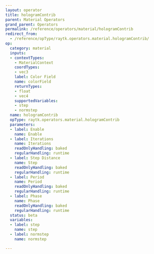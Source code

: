 ```yaml
---
layout: operator
title: hologramContrib
parent: Material Operators
grand_parent: Operators
permalink: /reference/operators/material/hologramContrib
redirect_from:
  - /reference/opType/raytk.operators.material.hologramContrib/
op:
  category: material
  inputs:
  - contextTypes:
    - MaterialContext
    coordTypes:
    - vec3
    label: Color Field
    name: colorField
    returnTypes:
    - float
    - vec4
    supportedVariables:
    - step
    - normstep
  name: hologramContrib
  opType: raytk.operators.material.hologramContrib
  parameters:
  - label: Enable
    name: Enable
  - label: Iterations
    name: Iterations
    readOnlyHandling: baked
    regularHandling: runtime
  - label: Step Distance
    name: Step
    readOnlyHandling: baked
    regularHandling: runtime
  - label: Period
    name: Period
    readOnlyHandling: baked
    regularHandling: runtime
  - label: Phase
    name: Phase
    readOnlyHandling: baked
    regularHandling: runtime
  status: beta
  variables:
  - label: step
    name: step
  - label: normstep
    name: normstep

---
```

